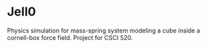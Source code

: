 # Jell0
Physics simulation for mass-spring system modeling a cube inside a cornell-box force field. Project for CSCI 520.
